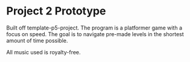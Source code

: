 # Project 2 Prototype

Built off template-p5-project. The program is a platformer game with a focus on speed.
The goal is to navigate pre-made levels in the shortest amount of time possible.

All music used is royalty-free.
